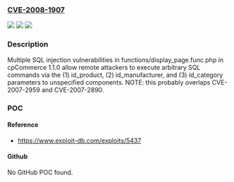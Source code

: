 ### [CVE-2008-1907](https://cve.mitre.org/cgi-bin/cvename.cgi?name=CVE-2008-1907)
![](https://img.shields.io/static/v1?label=Product&message=n%2Fa&color=blue)
![](https://img.shields.io/static/v1?label=Version&message=n%2Fa&color=blue)
![](https://img.shields.io/static/v1?label=Vulnerability&message=n%2Fa&color=brighgreen)

### Description

Multiple SQL injection vulnerabilities in functions/display_page.func.php in cpCommerce 1.1.0 allow remote attackers to execute arbitrary SQL commands via the (1) id_product, (2) id_manufacturer, and (3) id_category parameters to unspecified components.  NOTE: this probably overlaps CVE-2007-2959 and CVE-2007-2890.

### POC

#### Reference
- https://www.exploit-db.com/exploits/5437

#### Github
No GitHub POC found.

